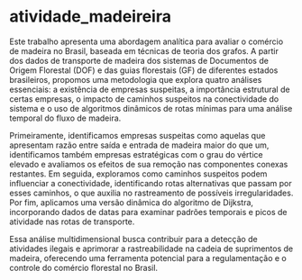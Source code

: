 # atividade_madeireira
Este trabalho apresenta uma abordagem analítica para avaliar o comércio de madeira no Brasil, baseada em técnicas de teoria dos grafos. A partir dos dados de transporte de madeira dos sistemas de Documentos de Origem Florestal (DOF) e das guias florestais (GF) de diferentes estados brasileiros, propomos uma metodologia que explora quatro análises essenciais: a existência de empresas suspeitas, a importância estrutural de certas empresas, o impacto de caminhos suspeitos na conectividade do sistema e o uso de algoritmos dinâmicos de rotas mínimas para uma análise temporal do fluxo de madeira. 

Primeiramente, identificamos empresas suspeitas como aquelas que apresentam razão entre saída e entrada de madeira maior do que um, identificamos também empresas estratégicas com o grau do vértice elevado e avaliamos os efeitos de sua remoção nas componentes conexas restantes. Em seguida, exploramos como caminhos suspeitos podem influenciar a conectividade, identificando rotas alternativas que passam por esses caminhos, o que auxilia no rastreamento de possíveis irregularidades. Por fim, aplicamos uma versão dinâmica do algoritmo de Dijkstra, incorporando dados de datas para examinar padrões temporais e picos de atividade nas rotas de transporte. 

Essa análise multidimensional busca contribuir para a detecção de atividades ilegais e aprimorar a rastreabilidade na cadeia de suprimentos de madeira, oferecendo uma ferramenta potencial para a regulamentação e o controle do comércio florestal no Brasil.

